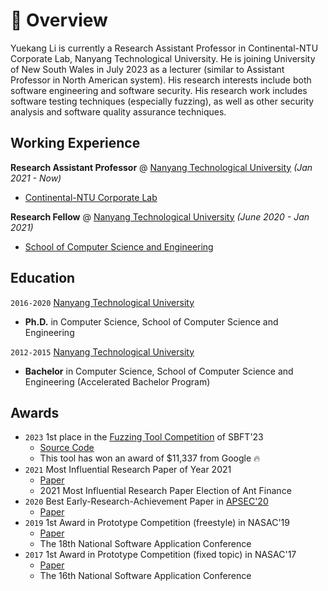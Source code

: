 # 📖 Overview

[//]: # (## Summary)

Yuekang Li is currently a Research Assistant Professor in Continental-NTU Corporate Lab, Nanyang Technological University. 
He is joining University of New South Wales in July 2023 as a lecturer (similar to Assistant Professor in North American system). 
His research interests include both software engineering and software security. 
His research work includes software testing techniques (especially fuzzing), as well as other security analysis and software quality assurance techniques.


## Working Experience

**Research Assistant Professor** @ [Nanyang Technological University](https://www.ntu.edu.sg/) _(Jan 2021 - Now)_
- [Continental-NTU Corporate Lab](https://www.ntu.edu.sg/continental-ntu)

[//]: # (&nbsp;)

**Research Fellow** @ [Nanyang Technological University](https://www.ntu.edu.sg/) _(June 2020 - Jan 2021)_
- [School of Computer Science and Engineering](https://www.ntu.edu.sg/scse)

[//]: # (&nbsp;)

## Education

`2016-2020` [Nanyang Technological University](https://www.ntu.edu.sg/)
- **Ph.D.** in Computer Science, School of Computer Science and Engineering

`2012-2015` [Nanyang Technological University](https://www.ntu.edu.sg/)
- **Bachelor** in Computer Science, School of Computer Science and Engineering (Accelerated Bachelor Program)

## Awards

- `2023` 1st place in the [Fuzzing Tool Competition](https://sbft23.github.io/tools/fuzzing) of SBFT'23
  - [Source Code](https://github.com/AAArdu/hastefuzz)
  - This tool has won an award of $11,337 from Google 🔥
- `2021` Most Influential Research Paper of Year 2021
  - [Paper](https://www.usenix.org/system/files/sec21-zhang-cen.pdf)
  - 2021 Most Influential Research Paper Election of Ant Finance
- `2020` Best Early-Research-Achievement Paper in [APSEC'20](https://formal-analysis.com/apsec/2020/)
  - [Paper](https://ieeexplore.ieee.org/document/9359273)
- `2019` 1st Award in Prototype Competition (freestyle) in NASAC'19
  - [Paper](https://ieeexplore.ieee.org/document/9678910)
  - The 18th National Software Application Conference
- `2017` 1st Award in Prototype Competition (fixed topic) in NASAC'17
  - [Paper](https://dl.acm.org/doi/10.1145/3236024.3264593)
  - The 16th National Software Application Conference

  